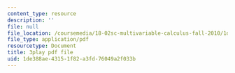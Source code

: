 ```yaml
---
content_type: resource
description: ''
file: null
file_location: /coursemedia/18-02sc-multivariable-calculus-fall-2010/1de388ae43151f82a3fd76049a2f033b_AYixF5nY3Vc.pdf
file_type: application/pdf
resourcetype: Document
title: 3play pdf file
uid: 1de388ae-4315-1f82-a3fd-76049a2f033b
---
```

